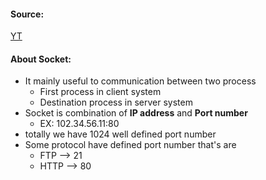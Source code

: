 #### Source:
[YT](https://www.youtube.com/watch?v=AOrmV3NcBKU&list=PLXj4XH7LcRfDrdQuJTHIPmKMpa7eYVaPm&index=14)

#### About Socket:
* It mainly useful to communication between two process
	* First process in client system
	* Destination process in server system
* Socket is combination of **IP address** and **Port number** 
	* EX: 102.34.56.11:80
* totally we have 1024 well defined port number
* Some protocol have defined port number that's are
	* FTP --> 21
	* HTTP --> 80
